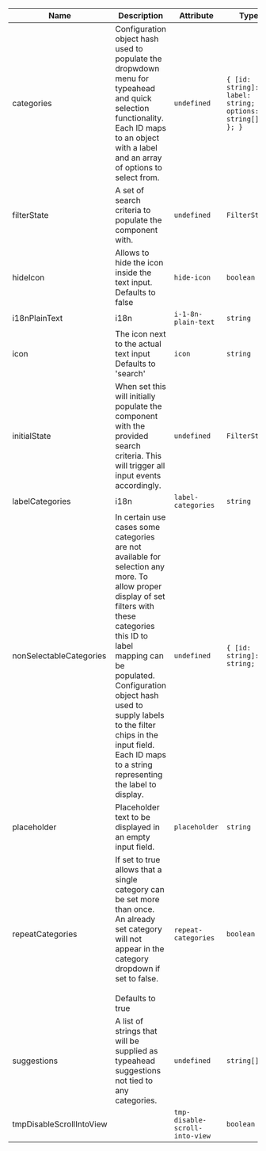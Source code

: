 <!--
SPDX-FileCopyrightText: 2022 Siemens AG

SPDX-License-Identifier: MIT
-->

| Name       | Description                   | Attribute        | Type                                      | Default             |
|------------|-------------------------------|------------------|-------------------------------------------|---------------------|
|categories| Configuration object hash used to populate the dropwdown menu for typeahead and quick selection functionality. Each ID maps to an object with a label and an array of options to select from. | `undefined` | `{ [id: string]: { label: string; options: string[]; }; }` | `undefined` |
|filterState| A set of search criteria to populate the component with. | `undefined` | `FilterState` | `undefined` |
|hideIcon| Allows to hide the icon inside the text input. Defaults to false | `hide-icon` | `boolean` | `undefined` |
|i18nPlainText| i18n | `i-1-8n-plain-text` | `string` | `'Filter by text'` |
|icon| The icon next to the actual text input Defaults to 'search' | `icon` | `string` | `'search'` |
|initialState| When set this will initially populate the component with the provided search criteria. This will trigger all input events accordingly. | `undefined` | `FilterState` | `undefined` |
|labelCategories| i18n | `label-categories` | `string` | `'Categories'` |
|nonSelectableCategories| In certain use cases some categories are not available for selection any more. To allow proper display of set filters with these categories this ID to label mapping can be populated. Configuration object hash used to supply labels to the filter chips in the input field. Each ID maps to a string representing the label to display. | `undefined` | `{ [id: string]: string; }` | `{}` |
|placeholder| Placeholder text to be displayed in an empty input field. | `placeholder` | `string` | `undefined` |
|repeatCategories| If set to true allows that a single category can be set more than once. An already set category will not appear in the category dropdown if set to false.<br /><br />Defaults to true | `repeat-categories` | `boolean` | `true` |
|suggestions| A list of strings that will be supplied as typeahead suggestions not tied to any categories. | `undefined` | `string[]` | `undefined` |
|tmpDisableScrollIntoView|  | `tmp-disable-scroll-into-view` | `boolean` | `true` |
